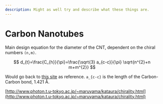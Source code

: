 ```yaml
---
description: Might as well try and describe what these things are.
---
```


# Carbon Nanotubes

Main design equation for the diameter of the CNT, dependent on the chiral numbers `(n,m)`.  

$$
d_{t}=\frac{C_{h}}{\pi}=\frac{\sqrt{3} a_{c-c}}{\pi} \sqrt{n^{2}+n m+m^{2}}
$$

Would go back to [this site](http://www.photon.t.u-tokyo.ac.jp/~maruyama/kataura/chirality.html) as reference. `a_{c-c}` is the length of the Carbon-Carbon bond, 1.421 Å.

[http://www.photon.t.u-tokyo.ac.jp/~maruyama/kataura/chirality.html](http://www.photon.t.u-tokyo.ac.jp/~maruyama/kataura/chirality.html)



